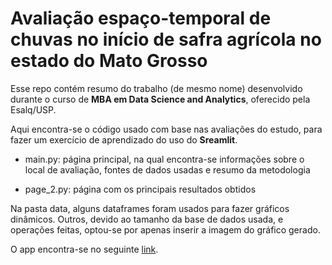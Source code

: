 # Avaliação espaço-temporal de chuvas no início de safra agrícola no estado do Mato Grosso

Esse repo contém resumo do trabalho (de mesmo nome) desenvolvido durante o curso de **MBA
em Data Science and Analytics**, oferecido pela Esalq/USP.

Aqui encontra-se o código usado com base nas avaliações do estudo,
para fazer um exercício de aprendizado do uso do **Sreamlit**.

+ main.py: página principal, na qual encontra-se informações sobre o local de avaliação, fontes de dados usadas e resumo da metodologia

+ page_2.py: página com os principais resultados obtidos

Na pasta data, alguns dataframes foram usados para fazer gráficos dinâmicos.
Outros, devido ao tamanho da base de dados usada, e operações feitas,
optou-se por apenas inserir a imagem do gráfico gerado.

O app encontra-se no seguinte [link](https://mcarolinaa-streamlit-chuvas-mt-main-nhr71i.streamlit.app/).